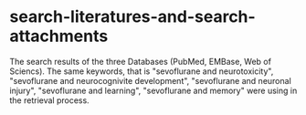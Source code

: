 # search-literatures-and-search-attachments
The search results of the three Databases (PubMed, EMBase, Web of Sciencs). The same keywords, that is "sevoflurane and neurotoxicity", "sevoflurane and neurocognivite development", "sevoflurane and neuronal injury", "sevoflurane and learning", "sevoflurane and memory" were using in the retrieval process.
